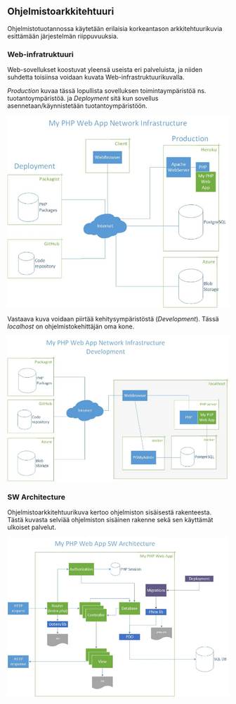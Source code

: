 ## Ohjelmistoarkkitehtuuri

Ohjelmistotuotannossa käytetään erilaisia korkeantason arkkitehtuurikuvia esittämään järjestelmän riippuvuuksia. 

### Web-infratruktuuri

Web-sovellukset koostuvat yleensä useista eri palveluista, ja niiden suhdetta toisiinsa voidaan kuvata Web-infrastruktuurikuvalla.

*Production* kuvaa tässä lopullista sovelluksen toimintaympäristöä ns. tuotantoympäristöä. ja *Deployment* sitä kun sovellus asennetaan/käynnistetään tuotantoympäristöön.

![Infra production](./img/infra.jpg)

Vastaava kuva voidaan piirtää kehitysympäristöstä (*Development*). Tässä *localhost* on ohjelmistokehittäjän oma kone.

![Infra development](./img/devinfra.jpg)

### SW Architecture

Ohjelmistoarkkitehtuurikuva kertoo ohjelmiston sisäisestä rakenteesta. Tästä kuvasta selviää ohjelmiston sisäinen rakenne sekä sen käyttämät ulkoiset palvelut.

![SW Architecture](./img/sw_architecture.jpg)

